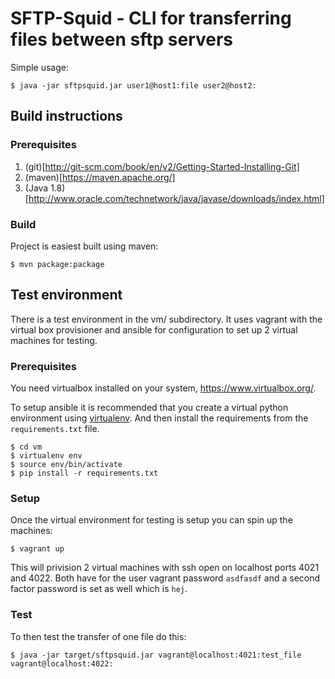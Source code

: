 SFTP-Squid - CLI for transferring files between sftp servers
============================================================

Simple usage:

    $ java -jar sftpsquid.jar user1@host1:file user2@host2:


Build instructions
------------------

### Prerequisites

1. (git)[http://git-scm.com/book/en/v2/Getting-Started-Installing-Git]
2. (maven)[https://maven.apache.org/]
3. (Java 1.8)[http://www.oracle.com/technetwork/java/javase/downloads/index.html]

### Build

Project is easiest built using maven:

    $ mvn package:package


Test environment
----------------

There is a test environment in the vm/ subdirectory. It uses vagrant with the
virtual box provisioner and ansible for configuration to set up 2 virtual
machines for testing.

### Prerequisites

You need virtualbox installed on your system, https://www.virtualbox.org/.

To setup ansible it is recommended that you create a virtual python environment
using [virtualenv](https://virtualenv.pypa.io/en/latest/). And then install the
requirements from the `requirements.txt` file.

    $ cd vm
    $ virtualenv env
    $ source env/bin/activate
    $ pip install -r requirements.txt

### Setup

Once the virtual environment for testing is setup you can spin up the machines:

    $ vagrant up

This will privision 2 virtual machines with ssh open on localhost ports 4021
and 4022. Both have for the user vagrant password `asdfasdf` and a second
factor password is set as well which is `hej`.


### Test

To then test the transfer of one file do this:

    $ java -jar target/sftpsquid.jar vagrant@localhost:4021:test_file vagrant@localhost:4022:
